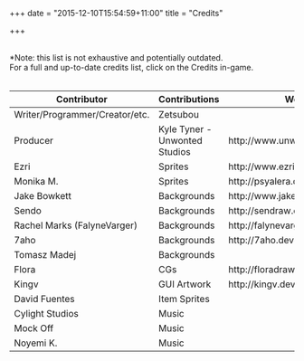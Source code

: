 +++
date = "2015-12-10T15:54:59+11:00"
title = "Credits"

+++

<br>
*Note: this list is not exhaustive and potentially outdated.<br>
For a full and up-to-date credits list, click on the Credits in-game.<br>
<br>

<table class="table table-striped">
	<thead>
		<tr>
			<th>Contributor</th>
			<th>Contributions</th>
			<th>Website</th>
		</tr>
	</thead>
	<tbody>
		<tr>
			<td>Writer/Programmer/Creator/etc.</td>
			<td>Zetsubou</td>
			<td></td>
		</tr>
		<tr>
			<td>Producer</td>
			<td>Kyle Tyner - Unwonted Studios</td>
			<td>http://www.unwontedstudios.com/</td>
		</tr>
		<tr>
			<td>Ezri</td>
			<td>Sprites</td>
			<td>http://www.ezriart.com/</td>
		</tr>
		<tr>
			<td>Monika M.</td>
			<td>Sprites</td>
			<td>http://psyalera.deviantart.com/</td>
		</tr>
		<tr>
			<td>Jake Bowkett</td>
			<td>Backgrounds</td>
			<td>http://www.jakebowkett.com/</td>
		</tr>
		<tr>
			<td>Sendo</td>
			<td>Backgrounds</td>
			<td>http://sendraw.deviantart.com</td>
		</tr>
		<tr>
			<td>Rachel Marks (FalyneVarger)</td>
			<td>Backgrounds</td>
			<td>http://falynevarger.deviantart.com/</td>
		</tr>
		<tr>
			<td>7aho</td>
			<td>Backgrounds</td>
			<td>http://7aho.deviantart.com/</td>
		</tr>
		<tr>
			<td>Tomasz Madej</td>
			<td>Backgrounds</td>
			<td></td>
		</tr>
		<tr>
			<td>Flora</td>
			<td>CGs</td>
			<td>http://floradrawz.com</td>
		</tr>
		<tr>
			<td>Kingv</td>
			<td>GUI Artwork</td>
			<td>http://kingv.deviantart.com/</td>
		</tr>
		<tr>
			<td>David Fuentes</td>
			<td>Item Sprites</td>
			<td></td>
		</tr>
		<tr>
			<td>Cylight Studios</td>
			<td>Music</td>
			<td></td>
		</tr>
		<tr>
			<td>Mock Off</td>
			<td>Music</td>
			<td></td>
		</tr>
		<tr>
			<td>Noyemi K.</td>
			<td>Music</td>
			<td></td>
		</tr>
	</tbody>
</table>